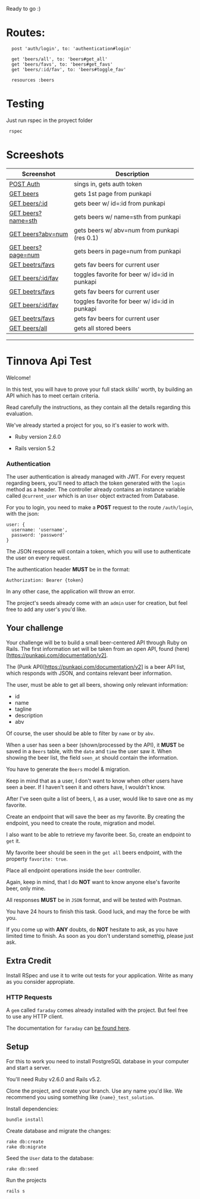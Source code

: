 Ready to go :)

# Routes: 
```
  post 'auth/login', to: 'authentication#login'

  get 'beers/all', to: 'beers#get_all'
  get 'beers/favs', to: 'beers#get_favs'
  get 'beers/:id/fav', to: 'beers#toggle_fav'

  resources :beers
```

# Testing
Just run rspec in the proyect folder
```
 rspec
```
# Screeshots

| Screenshot                                   | Description                                     |
|----------------------------------------------|-------------------------------------------------|
| [POST Auth](https://ibb.co/DbzKXvH)          | sings in, gets auth token                       |
| [GET beers](https://ibb.co/vzyX2S1)          | gets 1st page from punkapi                      |
| [GET beers/:id](https://ibb.co/yN3VKTp)      | gets beer w/ id=:id from punkapi                |
| [GET beers?name=sth](https://ibb.co/8DCMsz5) | gets beers w/ name=sth from punkapi             |
| [GET beers?abv=num](https://ibb.co/fM0Qk3k)  | gets beers w/ abv=num from punkapi (res 0.1)    |
| [GET beers?page=num](https://ibb.co/rvy4n0P) | gets beers in page=num from punkapi             |
| [GET beetrs/favs](https://ibb.co/k11zsWV)    | gets fav beers for current user                 |
| [GET beers/:id/fav](https://ibb.co/qdLqwpf)  | toggles favorite for beer w/ id=:id in punkapi  |
| [GET beetrs/favs](https://ibb.co/V9th0pm)    | gets fav beers for current user                 |
| [GET beers/:id/fav](https://ibb.co/ZYP1MzY)  | toggles favorite for beer w/ id=:id in punkapi  |
| [GET beetrs/favs](https://ibb.co/XVb6zmp)    | gets fav beers for current user                 |
| [GET beers/all](https://ibb.co/GvSB70m)      | gets all stored beers                           |


----------------


# Tinnova Api Test

Welcome!

In this test, you will have to prove your full stack skills' worth, by building an API which has to meet certain criteria.

Read carefully the instructions, as they contain all the details regarding this evaluation.

We've already started a project for you, so it's easier to work with.

* Ruby version
  2.6.0

* Rails version
  5.2

### Authentication
The user authentication is already managed with JWT. For every request regarding beers, you'll need to attach the token generated with the `login` method as a header. The controller already contains an instance variable called `@current_user` which is an `User` object extracted from Database.

For you to login, you need to make a **POST** request to the route `/auth/login`, with the json:
```
user: {
  username: 'username',
  password: 'password'
}
```

The JSON response will contain a token, which you will use to authenticate the user on every request.

The authentication header **MUST** be in the format:
```
Authorization: Bearer {token}
```
In any other case, the application will throw an error.

The project's seeds already come with an `admin` user for creation, but feel free to add any user's you'd like.

## Your challenge

Your challenge will be to build a small beer-centered API through Ruby on Rails. The first information set will be taken from an open API, found (here)[https://punkapi.com/documentation/v2].

The (Punk API)[https://punkapi.com/documentation/v2] is a beer API list, which responds with JSON, and contains relevant beer information.

The user, must be able to get all beers, showing only relevant information:

* id
* name
* tagline
* description
* abv

Of course, the user should be able to filter by `name` or by `abv`.

When a user has seen a beer (shown/processed by the API), it **MUST** be saved in a `Beers` table, with the `date` and `time` the user saw it. When showing the beer list, the field `seen_at` should contain the information.

You have to generate the `Beers` model & migration.

Keep in mind that as a user, I don't want to know when other users have seen a beer. If I haven't seen it and others have, I wouldn't know.

After I've seen quite a list of beers, I, as a user, would like to save one as my favorite.

Create an endpoint that will save the beer as my favorite. By creating the endpoint, you need to create the route, migration and model.

I also want to be able to retrieve my favorite beer. So, create an endpoint to `get` it.

My favorite beer should be seen in the `get all` beers endpoint, with the property `favorite: true`.

Place all endpoint operations inside the `beer` controller.

Again, keep in mind, that I do **NOT** want to know anyone else's favorite beer, only mine.

All responses **MUST** be in `JSON` format, and will be tested with Postman.

You have 24 hours to finish this task. Good luck, and may the force be with you.

If you come up with **ANY** doubts, do **NOT** hesitate to ask, as you have limited time to finish. As soon as you don't understand somethig, please just ask.

## Extra Credit

Install RSpec and use it to write out tests for your application. Write as many as you consider appropiate.

### HTTP Requests

A `gem` called `faraday` comes already installed with the project. But feel free to use any HTTP client.

The documentation for `faraday` can [be found here](https://github.com/lostisland/faraday).

## Setup

For this to work you need to install PostgreSQL database in your computer and start a server.

You'll need Ruby v2.6.0 and Rails v5.2.

Clone the project, and create your branch. Use any name you'd like. We recommend you using something like `{name}_test_solution`.

Install dependencies:
```
bundle install
```

Create database and migrate the changes:
```
rake db:create
rake db:migrate
```

Seed the `User` data to the database:
```
rake db:seed
```

Run the projects
```
rails s
```
